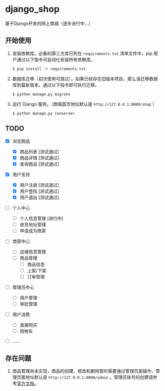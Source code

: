 # django_shop

基于Django开发的网上商城（逐步进行中...）


## 开始使用

1. 安装依赖库。必备的第三方库已列在 ``requirements.txt`` 清单文件中，pip 用户通过以下指令可自动化安装所有依赖库。
   
   ```
   $ pip install -r requirements.txt
   ```
     
2. 数据库迁移（初次使用可跳过）。如果已经存在旧版本项目，那么请迁移数据库到最新版本。通过以下指令即可执行迁移。

   ```
   $ python manage.py migrate
   ```

3. 运行 Django 服务。（商城首页地址默认是 ``http://127.0.0.1:8000/shop`` ）

   ```
   $ python manage.py runserver
   ```


## TODO

   * [x] 浏览商品
      * [x] 商品列表 [测试通过]
      * [x] 商品详情 [测试通过]
      * [x] 查询商品 [测试通过]
   * [x] 用户支持
      * [x] 用户注册 [测试通过]
      * [x] 用户登陆 [测试通过]
      * [x] 用户退出 [测试通过]
   * [ ] 个人中心
      * [ ] 个人信息管理 [进行中]
      * [ ] 收货地址管理
      * [ ] 申请成为商家
   * [ ] 商家中心
      * [ ] 店铺信息管理
      * [ ] 商品管理
         * [ ] 商品信息
         * [ ] 上架/下架
         * [ ] 订单管理
   * [ ] 管理员中心
      * [ ] 用户管理
      * [ ] 审批管理
   * [ ] 用户消费
      * [ ] 直接购买
      * [ ] 购物车
   * [ ] ……


## 存在问题

1. 商品管理尚未实现，商品的创建、修改和删除暂时需要通过管理页面操作，管理页面地址默认是 ``http://127.0.0.1:8000/admin`` 。管理员账号的创建请参考[官方文档](https://docs.djangoproject.com/zh-hans/2.1/intro/tutorial02/#introducing-the-django-admin)。
